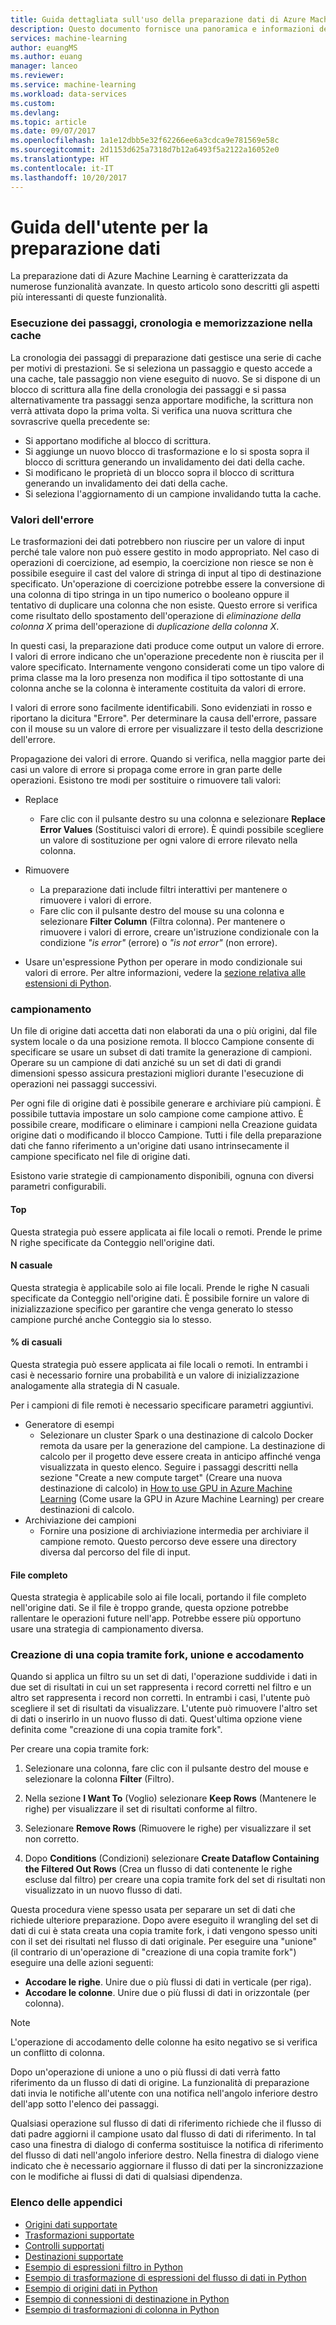 ```yaml
---
title: Guida dettagliata sull'uso della preparazione dati di Azure Machine Learning | Microsoft Docs
description: Questo documento fornisce una panoramica e informazioni dettagliate su come risolvere i problemi relativi ai dati nella preparazione dati di Azure Machine Learning
services: machine-learning
author: euangMS
ms.author: euang
manager: lanceo
ms.reviewer: 
ms.service: machine-learning
ms.workload: data-services
ms.custom: 
ms.devlang: 
ms.topic: article
ms.date: 09/07/2017
ms.openlocfilehash: 1a1e12dbb5e32f62266ee6a3cdca9e781569e58c
ms.sourcegitcommit: 2d1153d625a7318d7b12a6493f5a2122a16052e0
ms.translationtype: HT
ms.contentlocale: it-IT
ms.lasthandoff: 10/20/2017
---
```

# <a name="data-preparations-user-guide"></a>Guida dell'utente per la preparazione dati 
La preparazione dati di Azure Machine Learning è caratterizzata da numerose funzionalità avanzate. In questo articolo sono descritti gli aspetti più interessanti di queste funzionalità.

### <a name="step-execution-history-and-caching"></a>Esecuzione dei passaggi, cronologia e memorizzazione nella cache 
La cronologia dei passaggi di preparazione dati gestisce una serie di cache per motivi di prestazioni. Se si seleziona un passaggio e questo accede a una cache, tale passaggio non viene eseguito di nuovo. Se si dispone di un blocco di scrittura alla fine della cronologia dei passaggi e si passa alternativamente tra passaggi senza apportare modifiche, la scrittura non verrà attivata dopo la prima volta. Si verifica una nuova scrittura che sovrascrive quella precedente se:

- Si apportano modifiche al blocco di scrittura.
- Si aggiunge un nuovo blocco di trasformazione e lo si sposta sopra il blocco di scrittura generando un invalidamento dei dati della cache.
- Si modificano le proprietà di un blocco sopra il blocco di scrittura generando un invalidamento dei dati della cache.
- Si seleziona l'aggiornamento di un campione invalidando tutta la cache.

### <a name="error-values"></a>Valori dell'errore

Le trasformazioni dei dati potrebbero non riuscire per un valore di input perché tale valore non può essere gestito in modo appropriato. Nel caso di operazioni di coercizione, ad esempio, la coercizione non riesce se non è possibile eseguire il cast del valore di stringa di input al tipo di destinazione specificato. Un'operazione di coercizione potrebbe essere la conversione di una colonna di tipo stringa in un tipo numerico o booleano oppure il tentativo di duplicare una colonna che non esiste. Questo errore si verifica come risultato dello spostamento dell'operazione di *eliminazione della colonna X* prima dell'operazione di *duplicazione della colonna X*.

In questi casi, la preparazione dati produce come output un valore di errore. I valori di errore indicano che un'operazione precedente non è riuscita per il valore specificato. Internamente vengono considerati come un tipo valore di prima classe ma la loro presenza non modifica il tipo sottostante di una colonna anche se la colonna è interamente costituita da valori di errore.

I valori di errore sono facilmente identificabili. Sono evidenziati in rosso e riportano la dicitura "Errore". Per determinare la causa dell'errore, passare con il mouse su un valore di errore per visualizzare il testo della descrizione dell'errore.

Propagazione dei valori di errore. Quando si verifica, nella maggior parte dei casi un valore di errore si propaga come errore in gran parte delle operazioni. Esistono tre modi per sostituire o rimuovere tali valori:

* Replace
    -  Fare clic con il pulsante destro su una colonna e selezionare **Replace Error Values** (Sostituisci valori di errore). È quindi possibile scegliere un valore di sostituzione per ogni valore di errore rilevato nella colonna.

* Rimuovere
    - La preparazione dati include filtri interattivi per mantenere o rimuovere i valori di errore.
    - Fare clic con il pulsante destro del mouse su una colonna e selezionare **Filter Column** (Filtra colonna). Per mantenere o rimuovere i valori di errore, creare un'istruzione condizionale con la condizione *"is error"* (errore) o *"is not error"* (non errore).

* Usare un'espressione Python per operare in modo condizionale sui valori di errore. Per altre informazioni, vedere la [sezione relativa alle estensioni di Python](data-prep-python-extensibility-overview.md).

### <a name="sampling"></a>campionamento
Un file di origine dati accetta dati non elaborati da una o più origini, dal file system locale o da una posizione remota. Il blocco Campione consente di specificare se usare un subset di dati tramite la generazione di campioni. Operare su un campione di dati anziché su un set di dati di grandi dimensioni spesso assicura prestazioni migliori durante l'esecuzione di operazioni nei passaggi successivi.

Per ogni file di origine dati è possibile generare e archiviare più campioni. È possibile tuttavia impostare un solo campione come campione attivo. È possibile creare, modificare o eliminare i campioni nella Creazione guidata origine dati o modificando il blocco Campione. Tutti i file della preparazione dati che fanno riferimento a un'origine dati usano intrinsecamente il campione specificato nel file di origine dati.

Esistono varie strategie di campionamento disponibili, ognuna con diversi parametri configurabili.

#### <a name="top"></a>Top
Questa strategia può essere applicata ai file locali o remoti. Prende le prime N righe specificate da Conteggio nell'origine dati.

#### <a name="random-n"></a>N casuale 
Questa strategia è applicabile solo ai file locali. Prende le righe N casuali specificate da Conteggio nell'origine dati. È possibile fornire un valore di inizializzazione specifico per garantire che venga generato lo stesso campione purché anche Conteggio sia lo stesso.

#### <a name="random-"></a>% di casuali 
Questa strategia può essere applicata ai file locali o remoti. In entrambi i casi è necessario fornire una probabilità e un valore di inizializzazione analogamente alla strategia di N casuale.

Per i campioni di file remoti è necessario specificare parametri aggiuntivi.

- Generatore di esempi 
  - Selezionare un cluster Spark o una destinazione di calcolo Docker remota da usare per la generazione del campione. La destinazione di calcolo per il progetto deve essere creata in anticipo affinché venga visualizzata in questo elenco. Seguire i passaggi descritti nella sezione "Create a new compute target" (Creare una nuova destinazione di calcolo) in [How to use GPU in Azure Machine Learning](how-to-use-gpu.md) (Come usare la GPU in Azure Machine Learning) per creare destinazioni di calcolo.
- Archiviazione dei campioni 
  - Fornire una posizione di archiviazione intermedia per archiviare il campione remoto. Questo percorso deve essere una directory diversa dal percorso del file di input.

#### <a name="full-file"></a>File completo 
Questa strategia è applicabile solo ai file locali, portando il file completo nell'origine dati. Se il file è troppo grande, questa opzione potrebbe rallentare le operazioni future nell'app. Potrebbe essere più opportuno usare una strategia di campionamento diversa.


### <a name="fork-merge-and-append"></a>Creazione di una copia tramite fork, unione e accodamento

Quando si applica un filtro su un set di dati, l'operazione suddivide i dati in due set di risultati in cui un set rappresenta i record corretti nel filtro e un altro set rappresenta i record non corretti. In entrambi i casi, l'utente può scegliere il set di risultati da visualizzare. L'utente può rimuovere l'altro set di dati o inserirlo in un nuovo flusso di dati. Quest'ultima opzione viene definita come "creazione di una copia tramite fork".

Per creare una copia tramite fork: 
1. Selezionare una colonna, fare clic con il pulsante destro del mouse e selezionare la colonna **Filter** (Filtro).

2. Nella sezione **I Want To** (Voglio) selezionare **Keep Rows** (Mantenere le righe) per visualizzare il set di risultati conforme al filtro.

3. Selezionare **Remove Rows** (Rimuovere le righe) per visualizzare il set non corretto.

4. Dopo **Conditions** (Condizioni) selezionare **Create Dataflow Containing the Filtered Out Rows** (Crea un flusso di dati contenente le righe escluse dal filtro) per creare una copia tramite fork del set di risultati non visualizzato in un nuovo flusso di dati.


Questa procedura viene spesso usata per separare un set di dati che richiede ulteriore preparazione. Dopo avere eseguito il wrangling del set di dati di cui è stata creata una copia tramite fork, i dati vengono spesso uniti con il set dei risultati nel flusso di dati originale. Per eseguire una "unione" (il contrario di un'operazione di "creazione di una copia tramite fork") eseguire una delle azioni seguenti:

- **Accodare le righe**. Unire due o più flussi di dati in verticale (per riga). 
- **Accodare le colonne**. Unire due o più flussi di dati in orizzontale (per colonna).


>[!NOTE]
>L'operazione di accodamento delle colonne ha esito negativo se si verifica un conflitto di colonna.


Dopo un'operazione di unione a uno o più flussi di dati verrà fatto riferimento da un flusso di dati di origine. La funzionalità di preparazione dati invia le notifiche all'utente con una notifica nell'angolo inferiore destro dell'app sotto l'elenco dei passaggi.


Qualsiasi operazione sul flusso di dati di riferimento richiede che il flusso di dati padre aggiorni il campione usato dal flusso di dati di riferimento. In tal caso una finestra di dialogo di conferma sostituisce la notifica di riferimento del flusso di dati nell'angolo inferiore destro. Nella finestra di dialogo viene indicato che è necessario aggiornare il flusso di dati per la sincronizzazione con le modifiche ai flussi di dati di qualsiasi dipendenza.

### <a name="list-of-appendices"></a>Elenco delle appendici 
* [Origini dati supportate](data-prep-appendix2-supported-data-sources.md)  
* [Trasformazioni supportate](data-prep-appendix3-supported-transforms.md)  
* [Controlli supportati](data-prep-appendix4-supported-inspectors.md)  
* [Destinazioni supportate](data-prep-appendix5-supported-destinations.md)  
* [Esempio di espressioni filtro in Python](data-prep-appendix6-sample-filter-expressions-python.md)  
* [Esempio di trasformazione di espressioni del flusso di dati in Python](data-prep-appendix7-sample-transform-data-flow-python.md)  
* [Esempio di origini dati in Python](data-prep-appendix8-sample-source-connections-python.md)  
* [Esempio di connessioni di destinazione in Python](data-prep-appendix9-sample-destination-connections-python.md)  
* [Esempio di trasformazioni di colonna in Python](data-prep-appendix10-sample-custom-column-transforms-python.md)  
